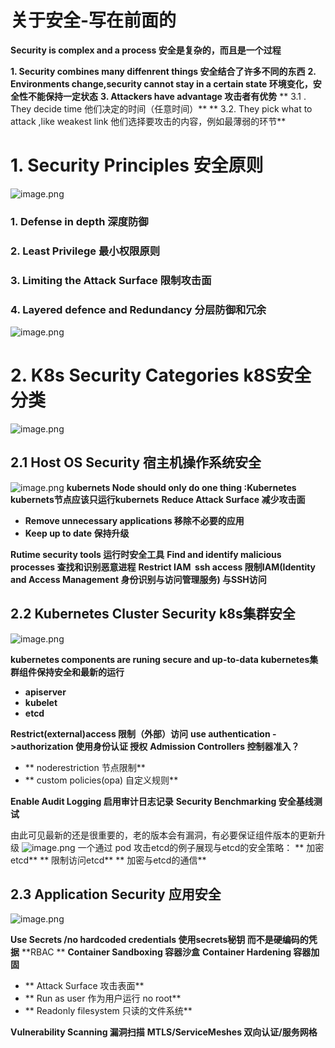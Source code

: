 

# 关于安全-写在前面的


**Security is complex and a process   安全是复杂的，而且是一个过程**

**1. Security combines many diffenrent things            安全结合了许多不同的东西**
**2. Environments change,security cannot stay in a certain state   环境变化，安全性不能保持一定状态**
**3. Attackers have advantage                                     攻击者有优势**
**        3.1 . They decide time                                 他们决定的时间（任意时间）**
**        3.2.  They pick  what to attack ,like weakest link     他们选择要攻击的内容，例如最薄弱的环节**

# 1. Security Principles   安全原则
![image.png](https://cdn.nlark.com/yuque/0/2021/png/2505271/1611817513103-6e4355e2-5a71-443f-a4a6-641f2c6c4176.png#align=left&display=inline&height=557&margin=%5Bobject%20Object%5D&name=image.png&originHeight=557&originWidth=875&size=52037&status=done&style=none&width=875)
### 1. Defense in depth                 深度防御
### 2. Least Privilege                     最小权限原则
### 3. Limiting the Attack Surface  限制攻击面
### 4. Layered defence and Redundancy    分层防御和冗余
![image.png](https://cdn.nlark.com/yuque/0/2021/png/2505271/1611817728231-bf697634-e759-44fd-ba60-e86804f7fc3e.png#align=left&display=inline&height=619&margin=%5Bobject%20Object%5D&name=image.png&originHeight=619&originWidth=932&size=127458&status=done&style=none&width=932)
# 2. K8s Security Categories   k8S安全分类
![image.png](https://cdn.nlark.com/yuque/0/2021/png/2505271/1611818006133-1f4c9b46-cb91-47ef-87b6-921a3bf8d69e.png#align=left&display=inline&height=551&margin=%5Bobject%20Object%5D&name=image.png&originHeight=551&originWidth=930&size=99937&status=done&style=none&width=930)
## 2.1  Host  OS Security      宿主机操作系统安全
![image.png](https://cdn.nlark.com/yuque/0/2021/png/2505271/1611818204788-4d22fe09-80a0-42f2-baa9-4c6a79d07c7c.png#align=left&display=inline&height=530&margin=%5Bobject%20Object%5D&name=image.png&originHeight=530&originWidth=902&size=89045&status=done&style=none&width=902)
**kubernets Node should only do one thing :Kubernetes  kubernets节点应该只运行kubernets**
**Reduce Attack Surface                                                     减少攻击面**

- **Remove unnecessary applications                             移除不必要的应用**
- **Keep up to date                                                         保持升级**

**Rutime security tools                                                        运行时安全工具**
**Find and identify malicious processes                              查找和识别恶意进程**
**Restrict IAM  ssh access                                                   限制IAM(Identity and Access Management  身份识别与访问管理服务) 与SSH访问**

## 2.2   Kubernetes  Cluster Security   k8s集群安全
![image.png](https://cdn.nlark.com/yuque/0/2021/png/2505271/1611819130174-5b219bc9-5ca4-4208-a9c5-63304d7ad5da.png#align=left&display=inline&height=571&margin=%5Bobject%20Object%5D&name=image.png&originHeight=571&originWidth=889&size=108896&status=done&style=none&width=889)






**kubernetes  components are runing secure and up-to-data      kubernetes集群组件保持安全和最新的运行**

- **apiserver**
- **kubelet**
- **etcd**

**Restrict(external)access                                                               限制（外部）访问**
**use  authentication ->authorization                                           使用身份认证 授权**
**Admission Controllers                                                                控制器准入？**

- **  noderestriction                                                                  节点限制**
- **  custom policies(opa)                                                         自定义规则**

**Enable Audit Logging                                                               启用审计日志记录**
**Security Benchmarking                                                             安全基线测试**

由此可见最新的还是很重要的，老的版本会有漏洞，有必要保证组件版本的更新升级
![image.png](https://cdn.nlark.com/yuque/0/2021/png/2505271/1611820017735-a7d901d8-d347-406b-9952-df8a026e77d0.png#align=left&display=inline&height=535&margin=%5Bobject%20Object%5D&name=image.png&originHeight=535&originWidth=918&size=130291&status=done&style=none&width=918)
一个通过 pod 攻击etcd的例子展现与etcd的安全策略：
**  加密etcd**
**  限制访问etcd**
**  加密与etcd的通信**



## 2.3  Application Security  应用安全
![image.png](https://cdn.nlark.com/yuque/0/2021/png/2505271/1611820425408-d8e186c9-1700-4b78-a452-36d6db7ca82c.png#align=left&display=inline&height=532&margin=%5Bobject%20Object%5D&name=image.png&originHeight=532&originWidth=957&size=85873&status=done&style=none&width=957)


**Use Secrets /no hardcoded credentials  使用secrets秘钥 而不是硬编码的凭据**
**RBAC    **
**Container Sandboxing                          容器沙盒**
**Container Hardening                            容器加固**

- **   Attack Surface                             攻击表面**
- **   Run as user                                 作为用户运行 no root**
- **   Readonly filesystem                    只读的文件系统**

**Vulnerability Scanning                         漏洞扫描**
**MTLS/ServiceMeshes                          双向认证/服务网格**

